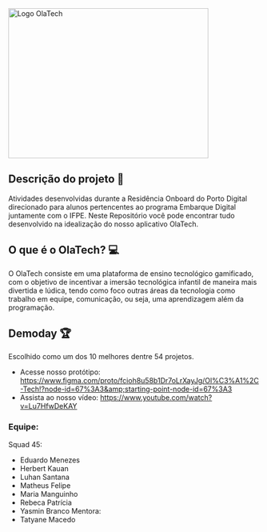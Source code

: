 <img src="https://github.com/MariaManguinho/ola_tech/blob/main/OlaTech.png" alt="Logo OlaTech" width="400" height="300" align="center"/>

## Descrição do projeto 📝
Atividades desenvolvidas durante a Residência Onboard do Porto Digital direcionado para alunos pertencentes ao programa Embarque Digital juntamente com o IFPE. Neste Repositório você pode encontrar tudo desenvolvido na idealização do nosso aplicativo OlaTech.

## O que é o OlaTech? 💻
O OlaTech consiste em uma plataforma de ensino tecnológico gamificado, com o objetivo de incentivar a imersão tecnológica infantil de maneira mais divertida e lúdica, tendo como foco outras áreas da tecnologia como trabalho em equipe, comunicação, ou seja, uma aprendizagem além da programação.

## Demoday 🏆
Escolhido como um dos 10 melhores dentre 54 projetos.

- Acesse nosso protótipo: https://www.figma.com/proto/fcioh8u58b1Dr7oLrXayJg/Ol%C3%A1%2C-Tech!?node-id=67%3A3&amp;starting-point-node-id=67%3A3
- Assista ao nosso vídeo: https://www.youtube.com/watch?v=Lu7HfwDeKAY

### Equipe:
Squad 45:
- Eduardo Menezes
- Herbert Kauan
- Luhan Santana
- Matheus Felipe
- Maria Manguinho
- Rebeca Patrícia
- Yasmin Branco
Mentora:
- Tatyane Macedo
